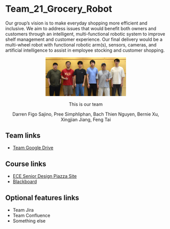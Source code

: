 # Team_21_Grocery_Robot

Our group’s vision is to make everyday shopping more efficient and inclusive. We aim to address issues that would benefit both owners and customers through an intelligent, multi-functional robotic system to improve shelf management and customer experience. Our final delivery would be a multi-wheel robot with functional robotic arm(s), sensors, cameras, and artificial intelligence to assist in employee stocking and customer shopping.

<p align="center">
<img src="./images/Team 21.jpg" width="50%">
</p>
<p align="center">
This is our team
</p>
<p align="center">
Darren Figo Sajino, Pree Simphliphan, Bach Thien Nguyen, Bernie Xu, Xingjian Jiang, Feng Tai
</p>

## Team links
- [Team Google Drive](https://drive.google.com/drive/folders/1yiAgVb-4LaUo8HKmD3yormvIIuaboWg9)

## Course links
- [ECE Senior Design Piazza Site](https://piazza.com/bu/fall2025/ec463/home)
- [Blackboard](http://learn.bu.edu/)


## Optional features links
- Team Jira
- Team Confluence
- Something else

